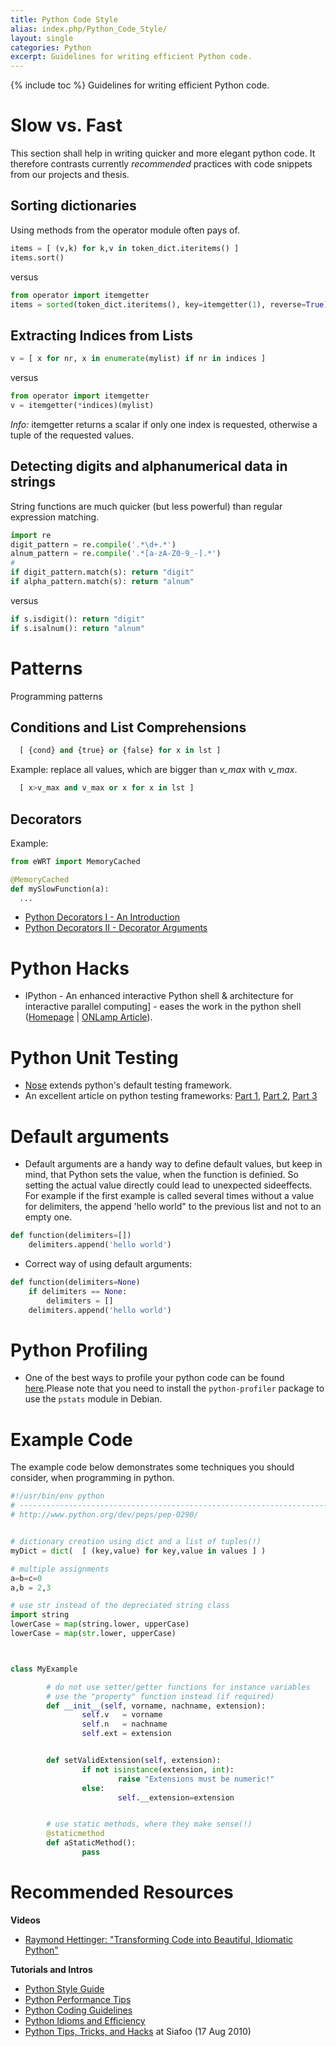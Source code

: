 ```yaml
---
title: Python Code Style
alias: index.php/Python_Code_Style/
layout: single
categories: Python
excerpt: Guidelines for writing efficient Python code.
---
```

{% include toc %}
Guidelines for writing efficient Python code.

Slow vs. Fast
=============

This section shall help in writing quicker and more elegant python code.
It therefore contrasts currently *recommended* practices with code
snippets from our projects and thesis.

Sorting dictionaries
--------------------

Using methods from the operator module often pays of.

``` python
items = [ (v,k) for k,v in token_dict.iteritems() ]
items.sort()
```

versus

``` python
from operator import itemgetter
items = sorted(token_dict.iteritems(), key=itemgetter(1), reverse=True)
```

Extracting Indices from Lists
-----------------------------

``` python
v = [ x for nr, x in enumerate(mylist) if nr in indices ]
```

versus

``` python
from operator import itemgetter
v = itemgetter(*indices)(mylist)
```

*Info:* itemgetter returns a scalar if only one index is requested,
otherwise a tuple of the requested values.


Detecting digits and alphanumerical data in strings
---------------------------------------------------

String functions are much quicker (but less powerful) than regular
expression matching.

``` python
import re
digit_pattern = re.compile('.*\d+.*')
alnum_pattern = re.compile('.*[a-zA-Z0-9_-].*')
#
if digit_pattern.match(s): return "digit"
if alpha_pattern.match(s): return "alnum"
```

versus

``` python
if s.isdigit(): return "digit"
if s.isalnum(): return "alnum"
```

Patterns
========

Programming patterns

Conditions and List Comprehensions
----------------------------------

``` python
  [ {cond} and {true} or {false} for x in lst ]
```

Example: replace all values, which are bigger than *v\_max* with
*v\_max*.

``` python
  [ x>v_max and v_max or x for x in lst ]
```

Decorators
----------

Example:

``` python
from eWRT import MemoryCached

@MemoryCached
def mySlowFunction(a):
  ...
```

-   [Python Decorators I - An
    Introduction](http://www.artima.com/weblogs/viewpost.jsp?thread=240808)
-   [Python Decorators II - Decorator
    Arguments](http://www.artima.com/weblogs/viewpost.jsp?thread=240845)

Python Hacks
============

-   IPython - An enhanced interactive Python shell & architecture for
    interactive parallel computing\] - eases the work in the python
    shell ([Homepage](http://ipython.scipy.org/moin/) | [ONLamp
    Article](http://www.onlamp.com/pub/a/python/2005/01/27/ipython.html)).

Python Unit Testing
===================

-   [Nose](http://somethingaboutorange.com/mrl/projects/nose/) extends
    python's default testing framework.
-   An excellent article on python testing frameworks: [Part
    1](http://www.ibm.com/developerworks/aix/library/au-pythontesting1/),
    [Part
    2](http://www.ibm.com/developerworks/aix/library/au-pythontesting2/),
    [Part
    3](http://www.ibm.com/developerworks/aix/library/au-pythontesting3/)

Default arguments
=================

-   Default arguments are a handy way to define default values, but keep
    in mind, that Python sets the value, when the function is definied.
    So setting the actual value directly could lead to
    unexpected sideeffects. For example if the first example is called
    several times without a value for delimiters, the append 'hello
    world" to the previous list and not to an empty one.

``` python
def function(delimiters=[]) 
    delimiters.append('hello world')
```

-   Correct way of using default arguments:

``` python
def function(delimiters=None) 
    if delimiters == None:
        delimiters = []
    delimiters.append('hello world')
```

Python Profiling
================

-   One of the best ways to profile your python code can be found
    [here](http://code.google.com/appengine/kb/commontasks.html#profiling).Please
    note that you need to install the `python-profiler` package to use
    the `pstats` module in Debian.

Example Code
============

The example code below demonstrates some techniques you should consider,
when programming in python.

``` python
#!/usr/bin/env python
# -----------------------------------------------------------------------
# http://www.python.org/dev/peps/pep-0290/


# dictionary creation using dict and a list of tuples(!)
myDict = dict(  [ (key,value) for key,value in values ] )

# multiple assignments
a=b=c=0
a,b = 2,3

# use str instead of the depreciated string class
import string
lowerCase = map(string.lower, upperCase)
lowerCase = map(str.lower, upperCase)



class MyExample

        # do not use setter/getter functions for instance variables
        # use the "property" function instead (if required)
        def __init__(self, vorname, nachname, extension):
                self.v   = vorname
                self.n   = nachname
                self.ext = extension


        def setValidExtension(self, extension):
                if not isinstance(extension, int):
                        raise "Extensions must be numeric!"
                else:
                        self.__extension=extension


        # use static methods, where they make sense(!)
        @staticmethod
        def aStaticMethod():
                pass
```

Recommended Resources
=====================

**Videos**

-   [Raymond Hettinger: "Transforming Code into Beautiful, Idiomatic
    Python"](http://www.youtube.com/watch?v=OSGv2VnC0go)

**Tutorials and Intros**

-   [Python Style Guide](http://www.python.org/dev/peps/pep-0008/)
-   [Python Performance
    Tips](http://wiki.python.org/moin/PythonSpeed/PerformanceTips)
-   [Python Coding
    Guidelines](http://jaynes.colorado.edu/PythonGuidelines.html)
-   [Python Idioms and
    Efficiency](http://jaynes.colorado.edu/PythonIdioms.html)
-   [Python Tips, Tricks, and Hacks](http://www.siafoo.net/article/52)
    at Siafoo (17 Aug 2010)

